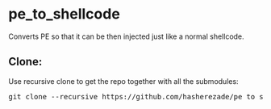 # pe_to_shellcode
Converts PE so that it can be then injected just like a normal shellcode.

Clone:
-
Use recursive clone to get the repo together with all the submodules:
<pre>
git clone --recursive https://github.com/hasherezade/pe_to_shellcode.git
</pre>
